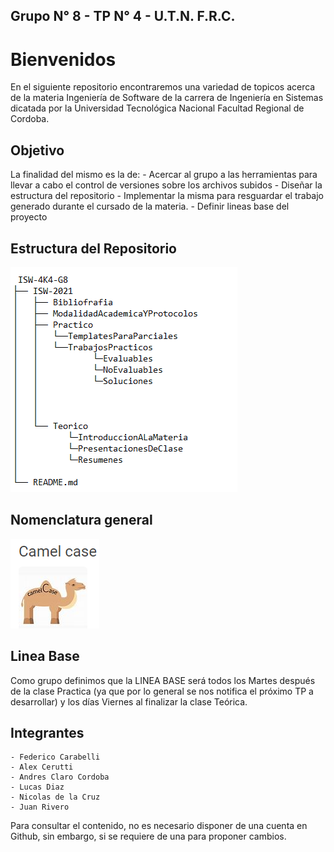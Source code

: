 ## Grupo N° 8 - TP N° 4 - U.T.N. F.R.C. 

# Bienvenidos
En el siguiente repositorio encontraremos una variedad de topicos acerca de la materia Ingeniería de Software 
de la carrera de Ingeniería en Sistemas dicatada por la Universidad Tecnológica Nacional Facultad Regional de Cordoba.

## Objetivo
La finalidad del mismo es la de:
    - Acercar al grupo a las herramientas para llevar a cabo el control de versiones sobre los archivos subidos
    - Diseñar la estructura del repositorio
    - Implementar la misma para resguardar el trabajo generado durante el cursado de la materia.
    - Definir lineas base del proyecto

## Estructura del Repositorio 

![Screenshot](screenshot_1.png)

## Nomenclatura general
![Screenshot](screenshot_2.png)


## Linea Base 
   Como grupo definimos que la LINEA BASE será todos los Martes después de la clase Practica (ya que por lo general se nos notifica el próximo TP a desarrollar) y los días Viernes al finalizar la clase Teórica.

## Integrantes
    - Federico Carabelli
    - Alex Cerutti
    - Andres Claro Cordoba
    - Lucas Diaz
    - Nicolas de la Cruz
    - Juan Rivero

Para consultar el contenido, no es necesario disponer de una cuenta en Github, sin embargo, si se requiere de una para proponer cambios.
